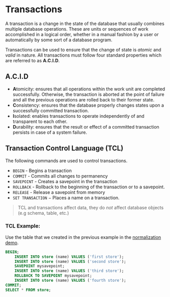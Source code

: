 # Transactions
A transaction is a change in the state of the database that usually combines multiple database operations. These are units or sequences of work accomplished in a logical order, whether in a manual fashion by a user or automatically by some sort of a database program.

Transactions can be used to ensure that the change of state is *atomic* and *valid* in nature. All transactions must follow four standard properties which are referred to as **A.C.I.D**. 

## A.C.I.D
* **A**tomicity: ensures that all operations within the work unit are completed successfully. Otherwise, the transaction is aborted at the point of failure and all the previous operations are rolled back to their former state.
* **C**onsistency: ensures that the database properly changes states upon a successfully committed transaction.
* **I**solated: enables transactions to operate independently of and transparent to each other.
* **D**urability: ensures that the result or effect of a committed transaction persists in case of a system failure.

## Transaction Control Language (TCL)
The following commands are used to control transactions.

* `BEGIN` - Begins a transaction
* `COMMIT` - Commits all changes to permanency
* `SAVEPOINT` - Creates a savepoint in the transaction
* `ROLLBACK` - Rollback to the beginning of the transaction or to a savepoint.
* `RELEASE` - Release a savepoint from memory
* `SET TRANSACTION` − Places a name on a transaction.

> TCL and transactions affect data, they do *not* affect database objects (e.g schema, table, etc.)

### TCL Example:
Use the table that we created in the previous example in the [normalization demo](https://gitlab.com/revature_training/postgres-team/-/blob/master/postgres-sql-standard-examples/phase-2/normalization.md).

```sql
BEGIN;
	INSERT INTO store (name) VALUES ('first store');
	INSERT INTO store (name) VALUES ('second store');
	SAVEPOINT mysavepoint;
	INSERT INTO store (name) VALUES ('third store');
	ROLLBACK TO SAVEPOINT mysavepoint;
	INSERT INTO store (name) VALUES ('fourth store');
COMMIT;
SELECT * FROM store;
```